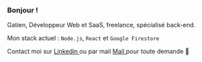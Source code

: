 ### Bonjour !

Gatien, Développeur Web et SaaS, freelance, spécialisé back-end.


Mon stack actuel : `Node.js`, `React` et `Google Firestore`

Contact moi sur [ Linkedin ](https://www.linkedin.com/in/gatien-gillot/) ou par mail [ Mail ](mailto:contact@gatiendev.fr) pour toute demande 👋
